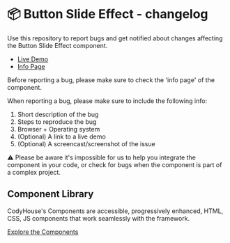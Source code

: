 # 📦 Button Slide Effect - changelog

Use this repository to report bugs and get notified about changes affecting the Button Slide Effect component.

- [Live Demo](https://codyhouse.co/ds/components/app/button-slide-effect)
- [Info Page](https://codyhouse.co/ds/components/info/button-slide-effect)

Before reporting a bug, please make sure to check the 'info page' of the component. 

When reporting a bug, please make sure to include the following info:

1. Short description of the bug
2. Steps to reproduce the bug
3. Browser + Operating system
4. (Optional) A link to a live demo
5. (Optional) A screencast/screenshot of the issue

⚠️ Please be aware it's impossible for us to help you integrate the component in your code, or check for bugs when the component is part of a complex project.

## Component Library

CodyHouse's Components are accessible, progressively enhanced, HTML, CSS, JS components that work seamlessly with the framework.

[Explore the Components](https://codyhouse.co/ds/components)
